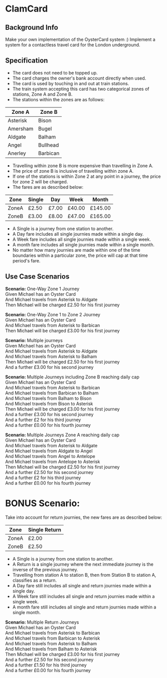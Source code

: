 # ClamCard

## Background Info

Make your own implementation of the OysterCard system :)
Implement a system for a contactless travel card for the London underground.

## Specification

* The card does not need to be topped up.
* The card charges the owner's bank account directly when used.
* The card is used by touching in and out at train stations.
* The train system accepting this card has two categorical zones of stations, Zone A and Zone B.
* The stations within the zones are as follows:

|Zone A         |     Zone B     |
|---------------|----------------|
|Asterisk       |     Bison      |
|Amersham       |     Bugel      |
|Aldgate        |     Balham     | 
|Angel          |     Bullhead   |
|Anerley        |     Barbican   |

* Travelling within zone B is more expensive than travelling in Zone A.
* The price of zone B is inclusive of travelling within zone A.
* If one of the stations is within Zone 2 at any point in a journey, the price for zone 2 will be charged.
* The fares are as described below:

|  Zone  |  Single  |   Day   |    Week    |     Month   |
|--------|----------|---------|------------|-------------|
| ZoneA  |  £2.50   |  £7.00  |   £40.00   |    £145.00  |
| ZoneB  |  £3.00   |  £8.00  |   £47.00   |    £165.00  |

* A Single is a journey from one station to another.
* A Day fare includes all single journies made within a single day.
* A Week fare includes all single journies made within a single week.
* A month fare includes all single journies made within a single month.
* No matter how many journies are made within one of the time boundaries within a particular zone, the price will cap at that time period's fare.

## Use Case Scenarios

**Scenario:** One-Way Zone 1 Journey<br>
Given Michael has an Oyster Card<br>
And Michael travels from Asterisk to Aldgate<br>
Then Michael will be charged £2.50 for his first journey<br>

**Scenario:** One-Way Zone 1 to Zone 2 Journey<br>
Given Michael has an Oyster Card<br>
And Michael travels from Asterisk to Barbican<br>
Then Michael will be charged £3.00 for his first journey<br>

**Scenario:** Multiple journeys<br>
Given Michael has an Oyster Card<br>
And Michael travels from Asterisk to Aldgate<br>
And Michael travels from Asterisk to Balham<br>
Then Michael will be charged £2.50 for his first journey<br>
And a further £3.00 for his second journey<br>

**Scenario:** Multiple Journeys including Zone B reaching daily cap<br>
Given Michael has an Oyster Card<br>
And Michael travels from Asterisk to Barbican<br>
And Michael travels from Barbican to Balham<br>
And Michael travels from Balham to Bison<br>
And Michael travels from Bison to Asterisk<br>
Then Michael will be charged £3.00 for his first journey<br>
And a further £3.00 for his second journey<br>
And a further £2 for his third journey<br>
And a further £0.00 for his fourth journey<br>

**Scenario:** Multiple Journeys Zone A reaching daily cap<br>
Given Michael has an Oyster Card<br>
And Michael travels from Asterisk to Aldgate<br>
And Michael travels from Aldgate to Angel<br>
And Michael travels from Angel to Antelope<br>
And Michael travels from Antelope to Asterisk<br>
Then Michael will be charged £2.50 for his first journey<br>
And a further £2.50 for his second journey<br>
And a further £2 for his third journey<br>
And a further £0.00 for his fourth journey<br>


# BONUS Scenario: 

Take into account for return journies, the new fares are as described below:

|  Zone  |  Single Return  |
|--------|-----------------|
| ZoneA  |       £2.00     |
| ZoneB  |       £2.50     |

* A Single is a journey from one station to another.
* A Return is a single journey where the next immediate journey is the inverse of the previous journey.
* Travelling from station A to station B, then from Station B to station A, classifies as a return.
* A Day fare still includes all single and return journies made within a single day.
* A Week fare still includes all single and return journies made within a single week.
* A month fare still includes all single and return journies made within a single month.
        
        
**Scenario:** Multiple Return Journeys<br>
Given Michael has an Oyster Card<br>
And Michael travels from Asterisk to Barbican<br>
And Michael travels from Barbican to Asterisk<br>
And Michael travels from Asterisk to Balham<br>
And Michael travels from Balham to Asterisk<br>
Then Michael will be charged £3.00 for his first journey<br>
And a further £2.50 for his second journey<br>
And a further £1.50 for his third journey<br>
And a further £0.00 for his fourth journey<br>
